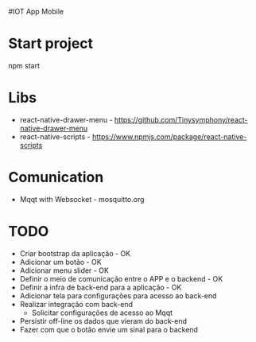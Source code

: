 #IOT App Mobile

# Start project
npm start


# Libs

* react-native-drawer-menu - https://github.com/Tinysymphony/react-native-drawer-menu
* react-native-scripts - https://www.npmjs.com/package/react-native-scripts

# Comunication

* Mqqt with Websocket - mosquitto.org


# TODO

* Criar bootstrap da aplicação - OK
* Adicionar um botão - OK
* Adicionar menu slider - OK
* Definir o meio de comunicação entre o APP e o backend - OK
* Definir a infra de back-end para a aplicação - OK
* Adicionar tela para configurações para acesso ao back-end
* Realizar integração com back-end
  * Solicitar configurações de acesso ao Mqqt
* Persistir off-line os dados que vieram do back-end
* Fazer com que o botão envie um sinal para o backend